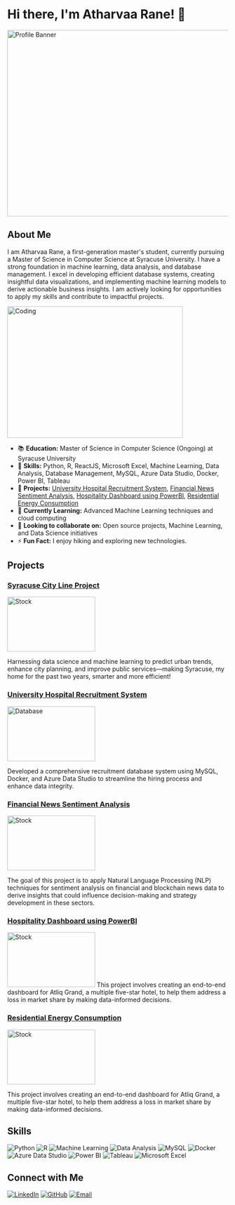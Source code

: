 # Hi there, I'm Atharvaa Rane! 👋
<img src="https://media.giphy.com/media/LaVp0AyqR5bGsC5Cbm/giphy.gif?cid=790b7611ht7h3pms3rsejedvtx13k5w3d4qrabw1s7eqjdq2&ep=v1_gifs_search&rid=giphy.gif&ct=g" width="800" height="425" alt="Profile Banner">

## About Me

I am Atharvaa Rane, a first-generation master's student, currently pursuing a Master of Science in Computer Science at Syracuse University. I have a strong foundation in machine learning, data analysis, and database management. I excel in developing efficient database systems, creating insightful data visualizations, and implementing machine learning models to derive actionable business insights. I am actively looking for opportunities to apply my skills and contribute to impactful projects.

<img src="https://media.giphy.com/media/IiHtE9KJTiiu6XOsEP/giphy.gif?cid=ecf05e47vf1n1kv4ran7ndi7k7gv3cu88xuiws7b8mr5zf9e&ep=v1_gifs_related&rid=giphy.gif&ct=g"
 width="400" height="300" alt="Coding">

- 📚 **Education:** Master of Science in Computer Science (Ongoing) at Syracuse University
- 🌟 **Skills:** Python, R, ReactJS, Microsoft Excel, Machine Learning, Data Analysis, Database Management, MySQL, Azure Data Studio, Docker, Power BI, Tableau
- 🔭 **Projects:** [University Hospital Recruitment System](https://github.com/atharvaa27/University_Hospital_Recruitment), [Financial News Sentiment Analysis](https://github.com/atharvaa27/NLP_FinancialNews_SentimentAnalysis), [Hospitality Dashboard using PowerBI](https://github.com/atharvaa27/Hospitality_Dashboard_using_PowerBI), [Residential Energy Consumption](https://github.com/atharvaa27/Residential_Energy_Consumption)
- 🌱 **Currently Learning:** Advanced Machine Learning techniques and cloud computing
- 👯 **Looking to collaborate on:** Open source projects, Machine Learning, and Data Science initiatives
- ⚡ **Fun Fact:** I enjoy hiking and exploring new technologies.

## Projects
### [Syracuse City Line Project](https://github.com/atharvaa27/NLP_FinancialNews_SentimentAnalysis)
<img src="https://media.giphy.com/media/iFswKsJa9VCK2pYadE/giphy.gif?cid=ecf05e47iyb6hton3rp18j8njvc99hjnat7dipqhr6920kb0&ep=v1_gifs_search&rid=giphy.gif&ct=g" width="200" height="125" alt="Stock">

Harnessing data science and machine learning to predict urban trends, enhance city planning, and improve public services—making Syracuse, my home for the past two years, smarter and more efficient!
### [University Hospital Recruitment System](https://github.com/atharvaa27/University_Hospital_Recruitment)
<img src="https://media.giphy.com/media/3o6MbpQEYfJXcwdgCQ/giphy.gif?cid=ecf05e47ryr736dgoq8iyhlfyt741miq7bjpm9ycgmcxzyia&ep=v1_gifs_related&rid=giphy.gif&ct=g" width="200" height="125" alt="Database">

Developed a comprehensive recruitment database system using MySQL, Docker, and Azure Data Studio to streamline the hiring process and enhance data integrity.

### [Financial News Sentiment Analysis](https://github.com/atharvaa27/NLP_FinancialNews_SentimentAnalysis)
<img src="https://media.giphy.com/media/FzM6t9qJl39BxevREi/giphy.gif?cid=790b7611dfj7kpj15pi8ibjenl7tt8tl3wuu5qmusy8tus68&ep=v1_gifs_search&rid=giphy.gif&ct=g" width="200" height="125" alt="Stock">

The goal of this project is to apply Natural Language Processing (NLP) techniques for sentiment analysis on financial and blockchain news data to derive insights that could influence decision-making and strategy development in these sectors.


### [Hospitality Dashboard using PowerBI](https://github.com/atharvaa27/Hospitality_Dashboard_using_PowerBI)
<img src="https://media.giphy.com/media/iRIf7MAdvOIbdxK4rR/giphy.gif?cid=ecf05e47pppw634m0ljlfqes7smo9vk2hslyejq0t12b8awe&ep=v1_gifs_related&rid=giphy.gif&ct=g" width="200" height="125" alt="Stock">
This project involves creating an end-to-end dashboard for Atliq Grand, a multiple five-star hotel, to help them address a loss in market share by making data-informed decisions.


### [Residential Energy Consumption](https://github.com/atharvaa27/Residential_Energy_Consumption)
<img src="https://media.giphy.com/media/v1.Y2lkPTc5MGI3NjExeHBhZzEzZ3UzNGRzOGFzMTlsdnJneXl5MzF5Zzgyano5cm9ybjlmZiZlcD12MV9naWZzX3NlYXJjaCZjdD1n/M0WG2i7RATxVBimGad/giphy.gif" width="200" height="125" alt="Stock">

This project involves creating an end-to-end dashboard for Atliq Grand, a multiple five-star hotel, to help them address a loss in market share by making data-informed decisions.



## Skills

![Python](https://img.shields.io/badge/Python-FFD43B?style=for-the-badge&logo=python&logoColor=blue)
![R](https://img.shields.io/badge/R-276DC3?style=for-the-badge&logo=r&logoColor=white)
![Machine Learning](https://img.shields.io/badge/Machine%20Learning-FF6F00?style=for-the-badge&logo=scikit-learn&logoColor=white)
![Data Analysis](https://img.shields.io/badge/Data%20Analysis-0078D4?style=for-the-badge&logo=azuredataexplorer&logoColor=white)
![MySQL](https://img.shields.io/badge/MySQL-00000F?style=for-the-badge&logo=mysql&logoColor=white)
![Docker](https://img.shields.io/badge/Docker-2496ED?style=for-the-badge&logo=docker&logoColor=white)
![Azure Data Studio](https://img.shields.io/badge/Azure%20Data%20Studio-0078D4?style=for-the-badge&logo=azuredevops&logoColor=white)
![Power BI](https://img.shields.io/badge/Power%20BI-F2C811?style=for-the-badge&logo=powerbi&logoColor=white)
![Tableau](https://img.shields.io/badge/Tableau-E97627?style=for-the-badge&logo=tableau&logoColor=white)
![Microsoft Excel](https://img.shields.io/badge/Microsoft%20Excel-217346?style=for-the-badge&logo=microsoft-excel&logoColor=white)

## Connect with Me

[![LinkedIn](https://img.shields.io/badge/LinkedIn-0077B5?style=for-the-badge&logo=linkedin&logoColor=white)](https://www.linkedin.com/in/atharvaa-rane/)
[![GitHub](https://img.shields.io/badge/GitHub-100000?style=for-the-badge&logo=github&logoColor=white)](https://github.com/atharvaa27)
[![Email](https://img.shields.io/badge/Email-D14836?style=for-the-badge&logo=gmail&logoColor=white)](mailto:atharvaa2014@gmail.com)
